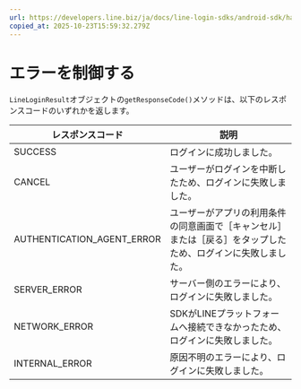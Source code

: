```yaml
---
url: https://developers.line.biz/ja/docs/line-login-sdks/android-sdk/handling-errors/
copied_at: 2025-10-23T15:59:32.279Z
---
```

# エラーを制御する

`LineLoginResult`オブジェクトの`getResponseCode()`メソッドは、以下のレスポンスコードのいずれかを返します。

| レスポンスコード | 説明 |
| --- | --- |
| SUCCESS | ログインに成功しました。 |
| CANCEL | ユーザーがログインを中断したため、ログインに失敗しました。 |
| AUTHENTICATION\_AGENT\_ERROR | ユーザーがアプリの利用条件の同意画面で［キャンセル］または［戻る］をタップしたため、ログインに失敗しました。 |
| SERVER\_ERROR | サーバー側のエラーにより、ログインに失敗しました。 |
| NETWORK\_ERROR | SDKがLINEプラットフォームへ接続できなかったため、ログインに失敗しました。 |
| INTERNAL\_ERROR | 原因不明のエラーにより、ログインに失敗しました。 |